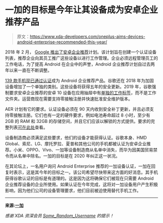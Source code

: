# 一加的目标是今年让其设备成为安卓企业推荐产品

> 原文：<https://www.xda-developers.com/oneplus-aims-devices-android-enterprise-recommended-this-year/>

2018 年 2 月， [Google 推出了](https://www.xda-developers.com/google-introduce-android-enterprise-recommended-program/)[安卓企业推荐](https://www.android.com/enterprise/recommended/)计划。该计划旨在创建一个认证设备列表，推荐企业向其员工推广这些设备以进行工作管理。企业必须远程管理员工的工作电话，为了提高 Android 在企业中的声誉，Android 企业推荐计划自过去两年以来一直在不断调整。

[139 款手机现已通过认证](https://androidenterprisepartners.withgoogle.com/devices/#!?aer&device_type=phone)成为 Android 企业推荐产品。谷歌还在 2018 年为加固设备增加了一个单独的类别。这些设备将获得五年的安全更新。2019 年，谷歌强制要求安卓企业推荐的安卓 10 设备在应用抽屉中有[单独的工作标签](https://www.xda-developers.com/android-enterprise-recommended-carriers/)，而不是工作文件夹。运营商现在需要支持零接触注册并快速批准安全维护版本。

AER 计划有它的要求。认证设备必须在 90 天内收到安全补丁更新，并且必须支持零接触注册。它们也有一定的硬件要求，例如电池寿命超过 8 小时，至少有 2GB 的 RAM 和 32GB 的存储空间，并且它们应该以解锁的方式提供。要求的完整列表[可在此处](https://www.android.com/enterprise/recommended/requirements/)查看。

设备制造商必须满足这些要求，他们的设备才能获得认证。谷歌本身、HMD Global、索尼、LG、摩托罗拉、夏普和其他公司的手机都被认证为安卓企业推荐。小米、OPPO、Vivo、一加等设备制造商从名单中消失，而华为因美国贸易禁令而从名单中除名。一加的目标是在 2020 年纠正这一状况。

在其论坛上，一名用户询问 Android Enterprise 推荐的一加设备认证，一加在回复时表示，这是其今年的目标之一。该公司希望尽快带来这方面的好消息。其手机获得谷歌认证的目标是有道理的。这是因为这将确保它们被现在只需要 Android 企业推荐设备的企业所使用。如果认证在今年完成，这将对一加设备用户产生积极影响，因为他们公司的设备管理要求，他们目前被迫使用替代手机工作。

* * *

**来源:[一加](https://forums.oneplus.com/threads/google-corp-on-oneplus.1174737/#post-21277671)**

*感谢 XDA 资深会员 [Some_Random_Username](https://forum.xda-developers.com/member.php?u=8234677) 的提示！*